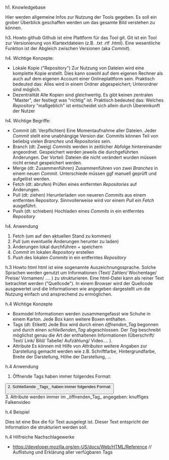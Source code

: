 h1. Knowledgebase

Hier werden allgemeine Infos zur Nutzung der Tools gegeben. Es soll ein grober Überblick geschaffen werden um das gesamte Bild verstehen zu können.

h3. Howto github
Github ist eine Plattform für das Tool git. Git ist ein Tool zur Versionierung von Klartextdateien (z.B. .txt .rtf .html). Eine wesentliche Funktion ist der Abgleich zwischen Versionen (aka _Commit_).

h4. Wichtige Konzepte:
- Lokale Kopie ("Repository")
Zur Nutzung von Dateien wird eine komplette Kopie erstellt. Dies kann sowohl auf dem eigenen Rechner als auch auf dem eigenen Account einer Onlineplattform sein.
Praktisch bedeuted das: Alles wird in einem Ordner abgespeichert; Unterordner sind möglich.
- Dezentralität
Alle Kopien sind gleichwertig. Es gibt keinen zentralen "Master", der festlegt was "richtig" ist.
Praktisch bedeuted das: Welches _Repository_ "maßgeblich" ist entscheidet sich allein durch Übereinkunft der Nutzer

h4. Wichtige Begriffe:
- Commit (dt: Verpflichten)
Eine Momentaufnahme aller Dateien. Jeder _Commit_ stellt eine unabhängige Version dar. Commits können Teil von beliebig vielen _Branches_ und _Repositories_ sein.
- Branch (dt: Zweig)
_Commits_ werden in zeitlicher Abfolge hintereinander angeordnet. Gespeichert werden jeweils die durchgeführten Änderungen. Der Vorteil: Dateien die nicht verändert wurden müssen nicht erneut gespeichert werden.
- Merge (dt: Zusammenführen)
Zusammenführen von zwei _Branches_ in einem neuen _Commit_. Unterschiede müssen ggf manuell geprüft und aufgelöst werden.
- Fetch (dt: abrufen)
Prüfen eines entfernten _Repositories_ auf Änderungen.
- Pull (dt: ziehen)
Herunterladen von neueren _Commits_ aus einem entfernten Repository. Sinnvollerweise wird vor einem _Pull_ ein _Fetch_ ausgeführt.
- Push (dt: schieben)
Hochladen eines _Commits_ in ein entferntes _Repository_

h4. Anwendung
1. Fetch (um auf den aktuellen Stand zu kommen)
2. Pull (um eventuelle Änderungen herunter zu laden)
3. Änderungen lokal durchführen + speichern
4. _Commit_ im lokalen _Repository_ erstellen
5. _Push_ des lokalen _Commits_ in ein entferntes _Repository_

h.3 Howto html
html ist eine sogenannte Auszeichnungssprache. Solche Sprachen werden genutzt um Informationen (Text/ Zahlen/ Wochentage/ Preise/ Vornamen/ .... ) zu strukturieren. Eine html-Datei kann als reiner Text betrachtet werden ("Quellcode"). In einem Browser wird der Quellcode ausgewertet und die Informationen wie angegeben dargestellt um die Nutzung einfach und ansprechend zu ermöglichen.

h.4 Wichtige Konzepte
- Boxmodel
Informationen werden zusammengefasst wie Schuhe in einem Karton. Jede Box kann weitere Boxen enthalten.
- Tags (dt: Etikett)
Jede Box wird durch einen _öffnenden_Tag_ begonnen und durch einen _schließenden_Tag_ abgeschlossen. Der _Tag_ beschreibt möglichst genau die Art der enthaltenen Informationen (Überschrift/ Text/ Link/ Bild/ Tabelle/ Aufzählung/ Video.... ).  
- Attribute
Es können mit Hilfe von _Attributen_ weitere Angaben zur Darstellung gemacht werden wie z.B. Schriftfarbe, Hintergrundfarbe, Breite der Darstellung, Höhe der Darstellung, ...

h.4 Anwendung
1. Öffnende Tags haben immer folgendes Format:
<p>
<div>
<button>
2. Schließende _Tags_ haben immer folgendes Format:
</p>
</div>
</button>
3. Attribute werden immer im _öffnenden_Tag_ angegeben:
<link href="https://youtube.com/abc123">
  knuffiges Falkenvideo
</link>

h.4 Beispiel
<p>
  Dies ist eine Box die für Text ausgelegt ist. Dieser Text entspricht der Information die strukturiert werden soll.
</p>

h.4 Hilfreiche Nachschlagewerke
- https://developer.mozilla.org/en-US/docs/Web/HTML/Reference  // Auflistung und Erklärung aller verfügbaren Tags
